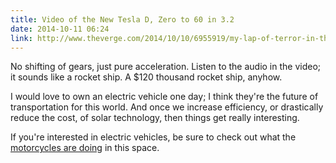 ```yaml
---
title: Video of the New Tesla D, Zero to 60 in 3.2
date: 2014-10-11 06:24
link: http://www.theverge.com/2014/10/10/6955919/my-lap-of-terror-in-the-tesla-d
---
```

No shifting of gears, just pure acceleration. Listen to the audio in the video; it sounds like a rocket ship. A $120 thousand rocket ship, anyhow. 

I would love to own an electric vehicle one day; I think they're the future of transportation for this world. And once we increase efficiency, or drastically reduce the cost, of solar technology, then things get really interesting. 

If you're interested in electric vehicles, be sure to check out what the [motorcycles are doing](http://www.zeromotorcycles.com) in this space. 